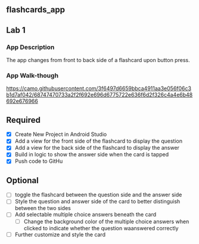 ## flashcards_app
## Lab 1
### App Description
The app changes from front to back side of a flashcard upon button press.

### App Walk-though

https://camo.githubusercontent.com/3f6497d6659bbca4911aa3e056f06c3b1d7af042/68747470733a2f2f692e696d6775722e636f6d2f326c4a4e6b48692e676966

## Required
- [x] Create New Project in Android Studio
- [x] Add a view for the front side of the flashcard to display the question
- [x] Add a view for the back side of the flashcard to display the answer
- [x] Build in logic to show the answer side when the card is tapped
- [x] Push code to GitHu
## Optional
- [ ] toggle the flashcard between the question side and the answer side
- [ ] Style the question and answer side of the card to better distinguish between the two sides
- [ ] Add selectable multiple choice answers beneath the card
   - [ ] Change the background color of the multiple choice answers when clicked to indicate whether the question waanswered correctly
- [ ] Further customize and style the card
